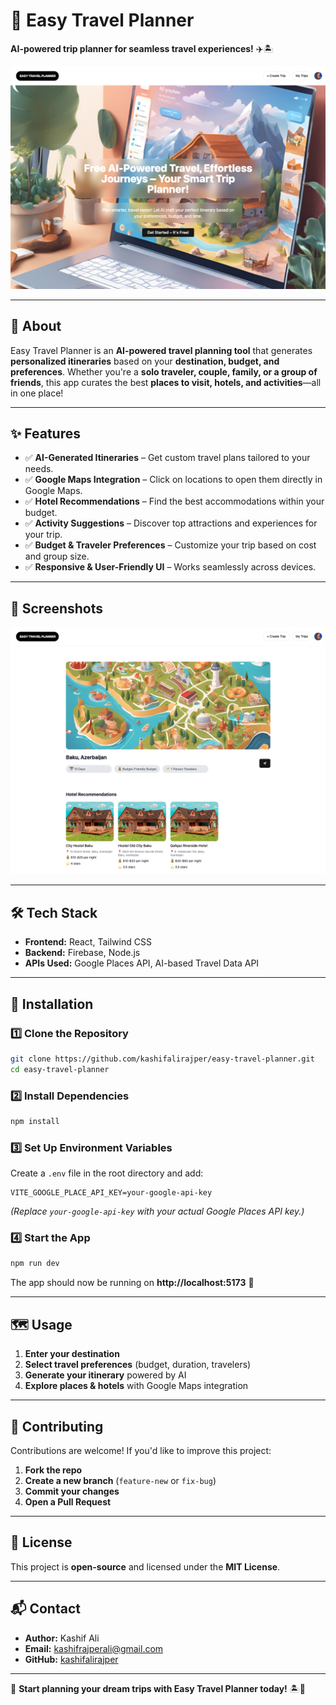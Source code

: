 # 🧳 Easy Travel Planner  
**AI-powered trip planner for seamless travel experiences!** ✈️🏝️  

![Easy Travel Planner](./public/homepage.png)

---

## 🚀 About  
Easy Travel Planner is an **AI-powered travel planning tool** that generates **personalized itineraries** based on your **destination, budget, and preferences**. Whether you're a **solo traveler, couple, family, or a group of friends**, this app curates the best **places to visit, hotels, and activities**—all in one place!  

---

## ✨ Features  
- ✅ **AI-Generated Itineraries** – Get custom travel plans tailored to your needs.  
- ✅ **Google Maps Integration** – Click on locations to open them directly in Google Maps.  
- ✅ **Hotel Recommendations** – Find the best accommodations within your budget.  
- ✅ **Activity Suggestions** – Discover top attractions and experiences for your trip.  
- ✅ **Budget & Traveler Preferences** – Customize your trip based on cost and group size.  
- ✅ **Responsive & User-Friendly UI** – Works seamlessly across devices.  

---

## 📸 Screenshots  
![Easy Travel Planner](./public/trip.png)

---

## 🛠️ Tech Stack  
- **Frontend:** React, Tailwind CSS  
- **Backend:** Firebase, Node.js  
- **APIs Used:** Google Places API, AI-based Travel Data API  

---

## 🔧 Installation  

### 1️⃣ Clone the Repository  
```sh
git clone https://github.com/kashifalirajper/easy-travel-planner.git
cd easy-travel-planner
```

### 2️⃣ Install Dependencies  
```sh
npm install
```

### 3️⃣ Set Up Environment Variables  
Create a `.env` file in the root directory and add:  
```env
VITE_GOOGLE_PLACE_API_KEY=your-google-api-key
```
*(Replace `your-google-api-key` with your actual Google Places API key.)*  

### 4️⃣ Start the App  
```sh
npm run dev
```
The app should now be running on **http://localhost:5173** 🎉  

---

## 🗺️ Usage  
1. **Enter your destination**  
2. **Select travel preferences** (budget, duration, travelers)  
3. **Generate your itinerary** powered by AI  
4. **Explore places & hotels** with Google Maps integration  

---

## 🤝 Contributing  
Contributions are welcome! If you'd like to improve this project:  
1. **Fork the repo**  
2. **Create a new branch** (`feature-new` or `fix-bug`)  
3. **Commit your changes**  
4. **Open a Pull Request**  

---

## 📜 License  
This project is **open-source** and licensed under the **MIT License**.  

---

## 📬 Contact  
- **Author:** Kashif Ali  
- **Email:** kashifrajperali@gmail.com
- **GitHub:** [kashifalirajper](https://github.com/kashifalirajper)  

---

🚀 **Start planning your dream trips with Easy Travel Planner today!** 🏝️📍

